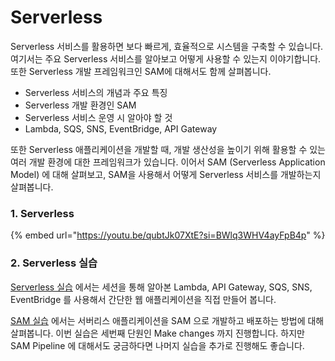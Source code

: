 # Serverless

Serverless 서비스를 활용하면 보다 빠르게, 효율적으로 시스템을 구축할 수 있습니다. 여기서는 주요 Serverless 서비스를 알아보고 어떻게 사용할 수 있는지 이야기합니다. 또한 Serverless 개발 프레임워크인 SAM에 대해서도 함께 살펴봅니다.&#x20;

* Serverless 서비스의 개념과 주요 특징
* Serverless 개발 환경인 SAM
* Serverless 서비스 운영 시 알아야 할 것
* Lambda, SQS, SNS, EventBridge, API Gateway

또한 Serverless 애플리케이션을 개발할 때, 개발 생산성을 높이기 위해 활용할 수 있는 여러 개발 환경에 대한 프레임워크가 있습니다. 이어서 SAM (Serverless Application Model) 에 대해 살펴보고, SAM을 사용해서 어떻게 Serverless 서비스를 개발하는지 살펴봅니다.

### 1. Serverless&#x20;

{% embed url="https://youtu.be/qubtJk07XtE?si=BWlq3WHV4ayFpB4p" %}

### 2. Serverless 실습

[Serverless 실습](https://catalog.us-east-1.prod.workshops.aws/workshops/4923c0ff-6470-46e1-9884-7c6ee63e7136) 에서는 세션을 통해 알아본 Lambda, API Gateway, SQS, SNS, EventBridge 를 사용해서 간단한 웹 애플리케이션을 직접 만들어 봅니다.

[SAM 실습](https://catalog.us-east-1.prod.workshops.aws/workshops/d21ec850-bab5-4276-af98-a91664f8b161/ko-KR) 에서는 서버리스 애플리케이션을 SAM 으로 개발하고 배포하는 방법에 대해 살펴봅니다. 이번 실습은 세번째 단원인 Make changes 까지 진행합니다. 하지만 SAM Pipeline 에 대해서도 궁금하다면 나머지 실습을 추가로 진행해도 좋습니다.


